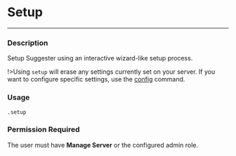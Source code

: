 # Setup
---
### Description
Setup Suggester using an interactive wizard-like setup process.

!>Using `setup` will erase any settings currently set on your server. If you want to configure specific settings, use the [config](NAME_OF_LANG/admin/config.md) command.

### Usage
```
.setup
```
### Permission Required
The user must have **Manage Server** or the configured admin role.

